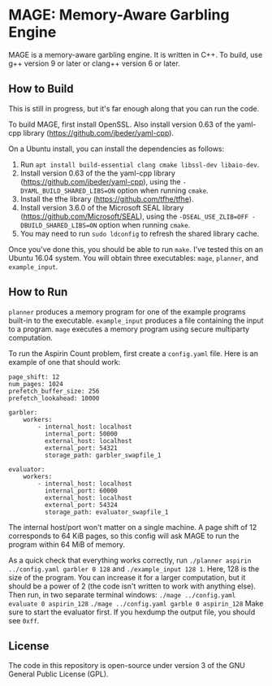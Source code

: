 MAGE: Memory-Aware Garbling Engine
==================================

MAGE is a memory-aware garbling engine. It is written in C++. To build, use g++ version 9 or later or clang++ version 6 or later.

How to Build
------------
This is still in progress, but it's far enough along that you can run the code.

To build MAGE, first install OpenSSL. Also install version 0.63 of the yaml-cpp library (https://github.com/jbeder/yaml-cpp).

On a Ubuntu install, you can install the dependencies as follows:
1. Run `apt install build-essential clang cmake libssl-dev libaio-dev`.
2. Install version 0.63 of the the yaml-cpp library (https://github.com/jbeder/yaml-cpp), using the `-DYAML_BUILD_SHARED_LIBS=ON` option when running `cmake`.
3. Install the tfhe library (https://github.com/tfhe/tfhe).
4. Install version 3.6.0 of the Microsoft SEAL library (https://github.com/Microsoft/SEAL), using the `-DSEAL_USE_ZLIB=OFF -DBUILD_SHARED_LIBS=ON` option when running `cmake`.
5. You may need to run `sudo ldconfig` to refresh the shared library cache.

Once you've done this, you should be able to run `make`. I've tested this on an Ubuntu 16.04 system. You will obtain three executables: `mage`, `planner`, and `example_input`.

How to Run
----------
`planner` produces a memory program for one of the example programs built-in to the executable. `example_input` produces a file containing the input to a program. `mage` executes a memory program using secure multiparty computation.

To run the Aspirin Count problem, first create a `config.yaml` file. Here is an example of one that should work:
```
page_shift: 12
num_pages: 1024
prefetch_buffer_size: 256
prefetch_lookahead: 10000

garbler:
    workers:
        - internal_host: localhost
          internal_port: 50000
          external_host: localhost
          external_port: 54321
          storage_path: garbler_swapfile_1

evaluator:
    workers:
        - internal_host: localhost
          internal_port: 60000
          external_host: localhost
          external_port: 54324
          storage_path: evaluator_swapfile_1
```
The internal host/port won't matter on a single machine. A page shift of 12 corresponds to 64 KiB pages, so this config will ask MAGE to run the program within 64 MiB of memory.

As a quick check that everything works correctly, run `./planner aspirin ../config.yaml garbler 0 128` and `./example_input 128 1`. Here, 128 is the size of the program. You can increase it for a larger computation, but it should be a power of 2 (the code isn't written to work with anything else). Then run, in two separate terminal windows:
`./mage ../config.yaml evaluate 0 aspirin_128`
`./mage ../config.yaml garble 0 aspirin_128`
Make sure to start the evaluator first. If you hexdump the output file, you should see `0xff`.

License
-------
The code in this repository is open-source under version 3 of the GNU General Public License (GPL).
